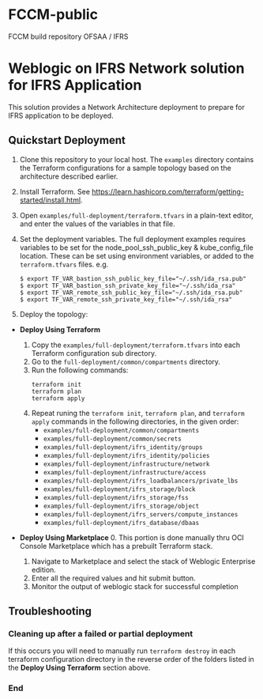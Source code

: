 # FCCM-public
FCCM build repository
 OFSAA / IFRS

Weblogic on IFRS Network solution for IFRS Application
=======================================================

This solution provides a Network Architecture deployment to prepare for IFRS application to be deployed.


## Quickstart Deployment

1. Clone this repository to your local host. The `examples` directory contains the Terraform configurations for a sample topology based on the architecture described earlier.

2. Install Terraform. See https://learn.hashicorp.com/terraform/getting-started/install.html.

3. Open `examples/full-deployment/terraform.tfvars` in a plain-text editor, and enter the values of the variables in that file.

4. Set the deployment variables.  The full deployment examples requires variables to be set for the node_pool_ssh_public_key & kube_config_file location. These can be set using environment variables, or added to the `terraform.tfvars` files. e.g.

	```
	$ export TF_VAR_bastion_ssh_public_key_file="~/.ssh/ida_rsa.pub"
	$ export TF_VAR_bastion_ssh_private_key_file="~/.ssh/ida_rsa"
	$ export TF_VAR_remote_ssh_public_key_file="~/.ssh/ida_rsa.pub"
	$ export TF_VAR_remote_ssh_private_key_file="~/.ssh/ida_rsa"
	```

5. Deploy the topology:

-   **Deploy Using Terraform**

	1. Copy the `examples/full-deployment/terraform.tfvars` into each Terraform configuration sub directory.
	2. Go to the `full-deployment/common/compartments` directory.
	3. Run the following commands:
    	```
    	terraform init
    	terraform plan
    	terraform apply
    	```
	4. Repeat runing the `terraform init`, `terraform plan`, and `terraform apply` commands in the following directories, in the given order:
		- `examples/full-deployment/common/compartments`
    	- `examples/full-deployment/common/secrets`
    	- `examples/full-deployment/ifrs_identity/groups`
    	- `examples/full-deployment/ifrs_identity/policies`
    	- `examples/full-deployment/infrastructure/network`
    	- `examples/full-deployment/infrastructure/access`
    	- `examples/full-deployment/ifrs_loadbalancers/private_lbs`
    	- `examples/full-deployment/ifrs_storage/block`
    	- `examples/full-deployment/ifrs_storage/fss`
    	- `examples/full-deployment/ifrs_storage/object`
    	- `examples/full-deployment/ifrs_servers/compute_instances`
    	- `examples/full-deployment/ifrs_database/dbaas` 

-	**Deploy Using Marketplace**
	0. This portion is done manually thru OCI Console Marketplace which has a prebuilt Terraform stack.
	1. Navigate to Marketplace and select the stack of Weblogic Enterprise edition.
	2. Enter all the required values and hit submit button. 
	3. Monitor the output of weblogic stack for successful completion

## Troubleshooting

### Cleaning up after a failed or partial deployment

If this occurs you will need to manually run `terraform destroy` in each terraform configuration directory in the reverse order of the folders listed in the **Deploy Using Terraform** section above.

### End
